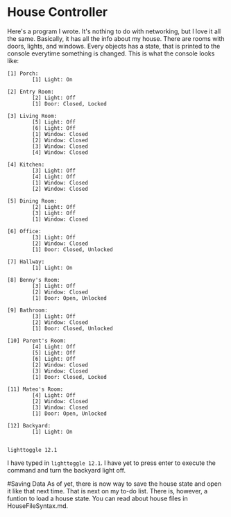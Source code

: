 # House Controller
Here's a program I wrote. It's nothing to do with networking, but I love it all the same. Basically, it has all the info about my house. There are rooms with doors, lights, and windows. Every objects has a state, that is printed to the console everytime something is changed. This is what the console looks like:

```
[1] Porch:
        [1] Light: On

[2] Entry Room:
        [2] Light: Off
        [1] Door: Closed, Locked

[3] Living Room:
        [5] Light: Off
        [6] Light: Off
        [1] Window: Closed
        [2] Window: Closed
        [3] Window: Closed
        [4] Window: Closed

[4] Kitchen:
        [3] Light: Off
        [4] Light: Off
        [1] Window: Closed
        [2] Window: Closed

[5] Dining Room:
        [2] Light: Off
        [3] Light: Off
        [1] Window: Closed

[6] Office:
        [3] Light: Off
        [2] Window: Closed
        [1] Door: Closed, Unlocked

[7] Hallway:
        [1] Light: On

[8] Benny's Room:
        [3] Light: Off
        [2] Window: Closed
        [1] Door: Open, Unlocked

[9] Bathroom:
        [3] Light: Off
        [2] Window: Closed
        [1] Door: Closed, Unlocked

[10] Parent's Room:
        [4] Light: Off
        [5] Light: Off
        [6] Light: Off
        [2] Window: Closed
        [3] Window: Closed
        [1] Door: Closed, Locked

[11] Mateo's Room:
        [4] Light: Off
        [2] Window: Closed
        [3] Window: Closed
        [1] Door: Open, Unlocked

[12] Backyard:
        [1] Light: On


lighttoggle 12.1
```

I have typed in `lighttoggle 12.1`. I have yet to press enter to execute the command and turn the backyard light off.

#Saving Data
As of yet, there is now way to save the house state and open it like that next time. That is next on my to-do list. There is, however, a funtion to load a house state. You can read about house files in HouseFileSyntax.md.
